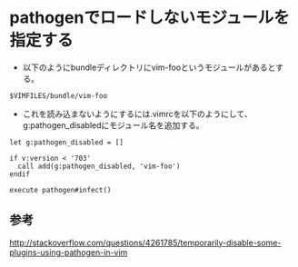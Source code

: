 ﻿# pathogenでロードしないモジュールを指定する

- 以下のようにbundleディレクトリにvim-fooというモジュールがあるとする。

```clike
$VIMFILES/bundle/vim-foo
```

- これを読み込まないようにするには.vimrcを以下のようにして、g:pathogen_disabledにモジュール名を追加する。

```clike
let g:pathogen_disabled = []

if v:version < '703'
  call add(g:pathogen_disabled, 'vim-foo')
endif

execute pathogen#infect()
```

## 参考
http://stackoverflow.com/questions/4261785/temporarily-disable-some-plugins-using-pathogen-in-vim
